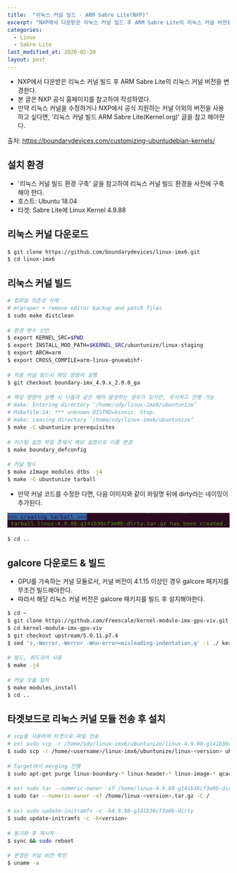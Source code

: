 ```yaml
---
title:  "리눅스 커널 빌드 - ARM Sabre Lite(NXP)"
excerpt: "NXP에서 다운받은 리눅스 커널 빌드 후 ARM Sabre Lite의 리눅스 커널 버전을 변경한다."
categories:
  - Linux
  - Sabre Lite
last_modified_at: 2020-02-20
layout: post
---
```

- NXP에서 다운받은 리눅스 커널 빌드 후 ARM Sabre Lite의 리눅스 커널 버전을 변경한다.
- 본 글은 NXP 공식 홈페이지를 참고하여 작성하였다.
- 만약 리눅스 커널을 수정하거나 NXP에서 공식 지원하는 커널 이외의 버전을 사용하고 싶다면, '리눅스 커널 빌드 ARM Sabre Lite(Kernel.org)' 글을 참고 해야한다.

출처: <https://boundarydevices.com/customizing-ubuntudebian-kernels/>



## 설치 환경
- '리눅스 커널 빌드 환경 구축' 글을 참고하여 리눅스 커널 빌드 환경을 사전에 구축해야 한다.
- 호스트: Ubuntu 18.04
- 타겟: Sabre Lite에 Linux Kernel 4.9.88



## 리눅스 커널 다운로드
```bash
$ git clone https://github.com/boundarydevices/linux-imx6.git
$ cd linux-imx6
```


## 리눅스 커널 빌드
```bash
# 컴파일 의존성 삭제
# mrproper + remove editor backup and patch files
$ sudo make distclean

# 환경 변수 선언
$ export KERNEL_SRC=$PWD
$ export INSTALL_MOD_PATH=$KERNEL_SRC/ubuntunize/linux-staging
$ export ARCH=arm
$ export CROSS_COMPILE=arm-linux-gnueabihf-

# 처음 커널 빌드시 해당 명령어 실행
$ git checkout boundary-imx_4.9.x_2.0.0_ga

# 해당 명령어 실행 시 다음과 같은 에러 발생하는 경우가 있지만, 무시하고 진행 가능
# make: Entering directory ‘/home/sdy/linux-imx6/ubuntunize’
# Makefile:14: *** unknown DISTRO=bionic. Stop.
# make: Leaving directory ‘/home/sdy/linux-imx6/ubuntunize’
$ make -C ubuntunize prerequisites

# 커스텀 설정 파일 존재시 해당 설정으로 이름 변경
$ make boundary_defconfig

# 커널 빌드
$ make zImage modules dtbs -j4
$ make -C ubuntunize tarball
```

- 만약 커널 코드를 수정한 다면, 다음 이미지와 같이 파일명 뒤에 dirty라는 네이밍이 추가된다.

![image](/assets/img/2020-02-20-Linux4/image1.png)

```bash
$ cd ..
```

## galcore 다운로드 & 빌드
- GPU를 가속하는 커널 모듈로서, 커널 버전이 4.1.15 이상인 경우 galcore 패키지를 무조건 빌드해야한다. 
- 따라서 해당 리눅스 커널 버전은 galcore 패키지를 빌드 후 설치해야한다.

```bash
$ cd ~
$ git clone https://github.com/Freescale/kernel-module-imx-gpu-viv.git
$ cd kernel-module-imx-gpu-viv
$ git checkout upstream/5.0.11.p7.4
$ sed 's,-Werror,-Werror -Wno-error=misleading-indentation,g' -i ./ kernel-module-imx-gpu-viv-src/Kbuild

# 빌드, 쿼드코어 사용
$ make -j4

# 커널 모듈 설치
$ make modules_install
$ cd ..
```



## 타겟보드로 리눅스 커널 모듈 전송 후 설치
```bash
# scp를 사용하여 타겟으로 파일 전송
# ex) sudo scp -r /home/sdy/linux-imx6/ubuntunize/linux-4.9.88-g141b36cf3e0b-dirty.tar.gz  ubuntu@168.188.127.40:/home
$ sudo scp -r /home/<username>/linux-imx6/ubuntunize/linux-<version> ubuntu@<ip>:/home

# Target에서 merging 진행
$ sudo apt-get purge linux-boundary-* linux-header-* linux-image-* qcacld-module

# ex) sudo tar --numeric-owner -xf /home/linux-4.9.88-g141b36cf3e0b-dirty.tar.gz -C /
$ sudo tar --numeric-owner -xf /home/linux-<version>.tar.gz -C /

# ex) sudo update-initramfs -c -k4.9.88-g141b36cf3e0b-dirty
$ sudo update-initramfs -c -k<version>

# 동기화 후 재시작
$ sync && sudo reboot

# 변경된 커널 버전 확인
$ uname -a
```